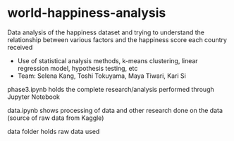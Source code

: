 # world-happiness-analysis
Data analysis of the happiness dataset and trying to understand the relationship between various factors and the happiness score each country received
- Use of statistical analysis methods, k-means clustering, linear regression model, hypothesis testing, etc
- Team: Selena Kang, Toshi Tokuyama, Maya Tiwari, Kari Si


phase3.ipynb holds the complete research/analysis performed through Jupyter Notebook 

data.ipynb shows processing of data and other research done on the data (source of raw data from Kaggle)

data folder holds raw data used
